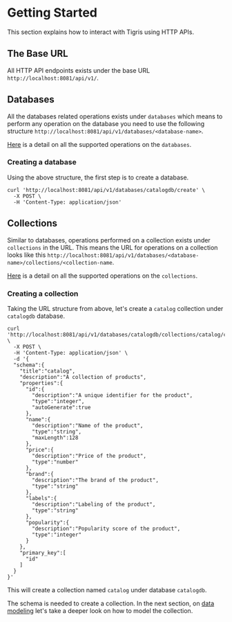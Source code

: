 # Getting Started

This section explains how to interact with Tigris using HTTP APIs.

## The Base URL

All HTTP API endpoints exists under the base URL `http://localhost:8081/api/v1/`.

## Databases

All the databases related operations exists under `databases` which means to perform any operation on the database
you need to use the following structure `http://localhost:8081/api/v1/databases/<database-name>`.

[Here](https://docs.tigrisdata.com/apidocs/#tag/Databases) is a detail on all the supported operations on the `databases`.

### Creating a database

Using the above structure, the first step is to create a database.

```shell
curl 'http://localhost:8081/api/v1/databases/catalogdb/create' \
  -X POST \
  -H 'Content-Type: application/json'
```

## Collections

Similar to databases, operations performed on a collection exists under `collections` in the URL. This means the URL for
operations on a collection looks like this `http://localhost:8081/api/v1/databases/<database-name>/collections/<collection-name`.

[Here](https://docs.tigrisdata.com/apidocs/#tag/Collections) is a detail on all the supported operations on the `collections`.

### Creating a collection

Taking the URL structure from above, let's create a `catalog` collection under `catalogdb` database.

```shell
curl 'http://localhost:8081/api/v1/databases/catalogdb/collections/catalog/createOrUpdate' \
  -X POST \
  -H 'Content-Type: application/json' \
  -d '{
  "schema":{
    "title":"catalog",
    "description":"A collection of products",
    "properties":{
      "id":{
        "description":"A unique identifier for the product",
        "type":"integer",
        "autoGenerate":true
      },
      "name":{
        "description":"Name of the product",
        "type":"string",
        "maxLength":128
      },
      "price":{
        "description":"Price of the product",
        "type":"number"
      },
      "brand":{
        "description":"The brand of the product",
        "type":"string"
      },
      "labels":{
        "description":"Labeling of the product",
        "type":"string"
      },
      "popularity":{
        "description":"Popularity score of the product",
        "type":"integer"
      }
    },
    "primary_key":[
      "id"
    ]
  }
}'
```

This will create a collection named `catalog` under database `catalogdb`.

The schema is needed to create a collection. In the next section, on [data modeling](datamodel/overview.mdx) let's take a deeper look
on how to model the collection.
